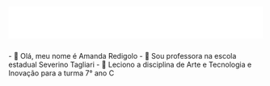 <h1 align="center">
  <img src="https://raw.githubusercontent.com/martonlederer/martonlederer/master/name.svg" alt="Amanda Redigolo" />
</h1>
- 👋 Olá, meu nome é Amanda Redigolo
- 👀 Sou professora na escola estadual Severino Tagliari
- 💞️ Leciono a disciplina de Arte e Tecnologia e Inovação para a turma 7° ano C

<!---
amandaredigolo/amandaredigolo is a ✨ special ✨ repository because its `README.md` (this file) appears on your GitHub profile.
You can click the Preview link to take a look at your changes.
--->
